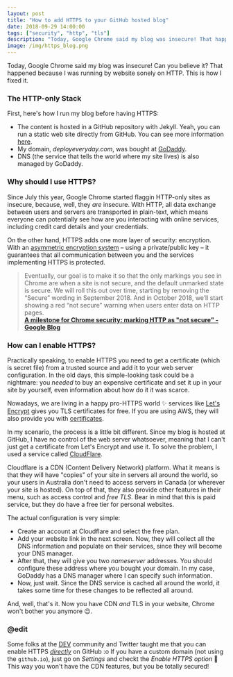 ```yaml
---
layout: post
title: "How to add HTTPS to your GitHub hosted blog"
date: 2018-09-29 14:00:00
tags: ["security", "http", "tls"]
description: "Today, Google Chrome said my blog was insecure! That happened because I was running by website over just plain text HTTP. This is how I fixed it."
image: /img/https_blog.png
---
```


Today, Google Chrome said my blog was insecure! Can you believe it? That happened because I was running by website sonely on HTTP. This is how I fixed it.

### The HTTP-only Stack
First, here's how I run my blog before having HTTPS:

* The content is hosted in a GitHub repository with Jekyll. Yeah, you can run a static web site directly from GitHub. You can see more information [here](https://help.github.com/articles/using-jekyll-as-a-static-site-generator-with-github-pages/).
* My domain, _deployeveryday.com_, was bought at [GoDaddy](https://godaddy.com).
* DNS (the service that tells the world where my site lives) is also managed by GoDaddy.

### Why should I use HTTPS?
Since July this year, Google Chrome started flaggin HTTP-only sites as insecure, because, well, they _are_ insecure. With HTTP, all data exchange between users and servers are transported in plain-text, which means everyone can potentially see how are you interacting with online services, including credit card details and your credentials.

On the other hand, HTTPS adds one more layer of security: encryption. With an [asymmetric encryption system](https://www.youtube.com/watch?v=AQDCe585Lnc) – using a private/public key – it guarantees that all communication between you and the services implementing HTTPS is protected.

> Eventually, our goal is to make it so that the only markings you see in Chrome are when a site is not secure, and the default unmarked state is secure. We will roll this out over time, starting by removing the “Secure” wording in September 2018. And in October 2018, we’ll start showing a red “not secure” warning when users enter data on HTTP pages.  
> **[A milestone for Chrome security: marking HTTP as "not secure" - Google Blog](https://www.blog.google/products/chrome/milestone-chrome-security-marking-http-not-secure/)**

### How can I enable HTTPS?
Practically speaking, to enable HTTPS you need to get a certificate (which is secret file) from a trusted source and add it to your web server configuration. In the old days, this simple-looking task could be a nightmare: you _needed_ to buy an expensive certificate and set it up in your site by yourself, even information about how do it it was scarce.

Nowadays, we are living in a happy pro-HTTPS world ✨ services like [Let's Encrypt](https://letsencrypt.org/) gives you TLS certificates for free. If you are using AWS, they will also provide you with [certificates](https://aws.amazon.com/certificate-manager/).

In my scenario, the process is a little bit different. Since my blog is hosted at GitHub, I have no control of the web server whatsoever, meaning that I can't just get a certificate from Let's Encrypt and use it. To solve the problem, I used a service called [CloudFlare](https://www.cloudflare.com).

Cloudflare is a CDN (Content Delivery Network) platform. What it means is that they will have "copies" of your site in servers all around the world, so your users in Australia don't need to access servers in Canada (or wherever your site is hosted). On top of that, they also provide other features in their menu, such as access control and _free TLS_. Bear in mind that this is paid service, but they do have a free tier for personal websites.

The actual configuration is very simple:

- Create an account at Cloudflare and select the free plan.
- Add your website link in the next screen. Now, they will collect all the DNS information and populate on their services, since they will become your DNS manager.
- After that, they will give you two _nameserver_ addresses. You should configure these address where you bought your domain. In my case, GoDaddy has a DNS manager where I can specify such information.
- Now, just wait. Since the DNS service is cached all around the world, it takes some time for these changes to be reflected all around.

And, well, that's it. Now you have CDN _and_ TLS in your website, Chrome won't bother you anymore 😉.

### @edit
Some folks at the [DEV](https://dev.to/jojo/how-to-add-https-to-your-github-hosted-blog-138o) community and Twitter taught me that you can enable HTTPS [_directly_](https://help.github.com/articles/securing-your-github-pages-site-with-https/) on GitHub :o If you have a custom domain (not using the `github.io`), just go on _Settings_ and checkt the _Enable HTTPS option_ 🎉 This way you won't have the CDN features, but you be totally secured!

